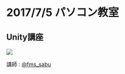 # 2017/7/5 パソコン教室

## Unity講座

![](https://upload.wikimedia.org/wikipedia/commons/8/8a/Official_unity_logo.png)

講師 : [@fms_sabu](https://twitter.com/fms_sabu)